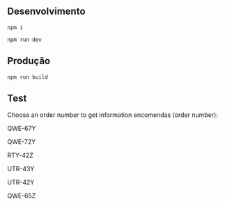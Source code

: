 ## Desenvolvimento

`npm i`

`npm run dev`

## Produção

`npm run build`

## Test

Choose an order number to get information
encomendas (order number):

QWE-67Y

QWE-72Y

RTY-42Z

UTR-43Y

UTR-42Y

QWE-65Z
